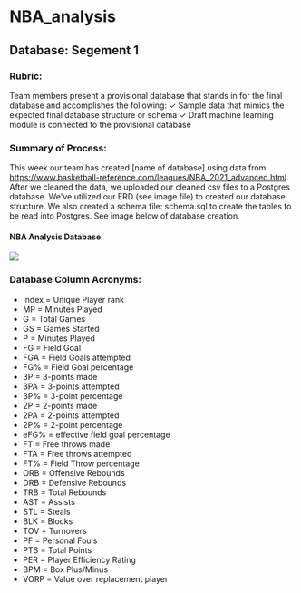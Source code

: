 # NBA_analysis
## Database: Segement 1

### Rubric: 
Team members present a provisional
database that stands in for the final
database and accomplishes the
following:
✓ Sample data that mimics the
expected final database structure or
schema
✓ Draft machine learning module is
connected to the provisional database

### Summary of Process:
This week our team has created [name of database]
using data from https://www.basketball-reference.com/leagues/NBA_2021_advanced.html. After we cleaned the data, we uploaded our cleaned csv files to a Postgres database. We've utilized our ERD (see image file) to created our database structure. We also created a schema file: schema.sql to create the tables to be read into Postgres. See image below of database creation.

#### NBA Analysis Database
![](https://i.imgur.com/sZpdt5f.png)

### Database Column Acronyms:
* Index = Unique Player rank
* MP = Minutes Played
* G = Total Games
* GS = Games Started
* P = Minutes Played
* FG = Field Goal
* FGA = Field Goals attempted
* FG% = Field Goal percentage
* 3P = 3-points made
* 3PA = 3-points attempted
* 3P% = 3-point percentage
* 2P = 2-points made
* 2PA = 2-points attempted
* 2P% = 2-point percentage
* eFG% = effective field goal percentage
* FT = Free throws made
* FTA = Free throws attempted
* FT% = Field Throw percentage
* ORB = Offensive Rebounds
* DRB = Defensive Rebounds
* TRB = Total Rebounds
* AST = Assists
* STL = Steals
* BLK = Blocks
* TOV = Turnovers
* PF = Personal Fouls
* PTS = Total Points
* PER = Player Efficiency Rating
* BPM = Box Plus/Minus
* VORP = Value over replacement player
